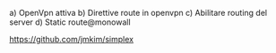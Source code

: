 a) OpenVpn attiva
b) Direttive route in openvpn
c) Abilitare routing del server
d) Static route@monowall

https://github.com/jmkim/simplex
<!--stackedit_data:
eyJoaXN0b3J5IjpbLTcxODg1ODQ0Nl19
-->
